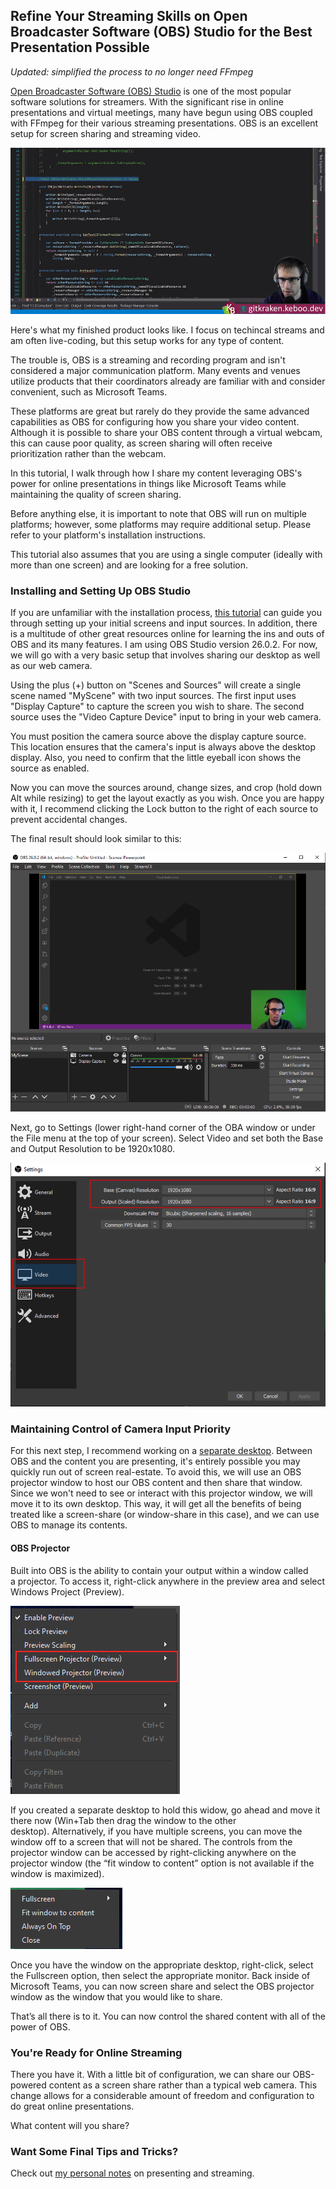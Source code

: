 
## Refine Your Streaming Skills on Open Broadcaster Software (OBS) Studio for the Best Presentation Possible

_Updated: simplified the process to no longer need FFmpeg_

[Open Broadcaster Software (OBS) Studio](https://obsproject.com/) is one of the most popular software solutions for streamers. With the significant rise in online presentations and virtual meetings, many have begun using OBS coupled with FFmpeg for their various streaming presentations. OBS is an excellent setup for screen sharing and streaming video.

![The finished product. Kevin's video in the corner and the screen behind him](https://raw.githubusercontent.com/worseTyler/MarkdownBlogs/main/2021/01/streaming-online-presentation-obs/images/Kevin-Screen-Share.png)

Here's what my finished product looks like. I focus on techincal streams and am often live-coding, but this setup works for any type of content.

The trouble is, OBS is a streaming and recording program and isn't considered a major communication platform. Many events and venues utilize products that their coordinators already are familiar with and consider convenient, such as Microsoft Teams.

These platforms are great but rarely do they provide the same advanced capabilities as OBS for configuring how you share your video content. Although it is possible to share your OBS content through a virtual webcam, this can cause poor quality, as screen sharing will often receive prioritization rather than the webcam.

In this tutorial, I walk through how I share my content leveraging OBS's power for online presentations in things like Microsoft Teams while maintaining the quality of screen sharing.

Before anything else, it is important to note that OBS will run on multiple platforms; however, some platforms may require additional setup. Please refer to your platform's installation instructions.

This tutorial also assumes that you are using a single computer (ideally with more than one screen) and are looking for a free solution.

### Installing and Setting Up OBS Studio

If you are unfamiliar with the installation process, [this tutorial](https://projectobs.com/en/tutorials/how-to-setup-obs-studio-for-streaming/) can guide you through setting up your initial screens and input sources. In addition, there is a multitude of other great resources online for learning the ins and outs of OBS and its many features. I am using OBS Studio version 26.0.2. For now, we will go with a very basic setup that involves sharing our desktop as well as our web camera.

Using the plus (+) button on "Scenes and Sources" will create a single scene named "MyScene" with two input sources. The first input uses "Display Capture" to capture the screen you wish to share. The second source uses the "Video Capture Device" input to bring in your web camera.

You must position the camera source above the display capture source. This location ensures that the camera's input is always above the desktop display. Also, you need to confirm that the little eyeball icon shows the source as enabled.

Now you can move the sources around, change sizes, and crop (hold down Alt while resizing) to get the layout exactly as you wish. Once you are happy with it, I recommend clicking the Lock button to the right of each source to prevent accidental changes.

The final result should look similar to this:

![Designing your online presentations.](https://raw.githubusercontent.com/worseTyler/MarkdownBlogs/main/2021/01/streaming-online-presentation-obs/images/Advanced1.png)

Next, go to Settings (lower right-hand corner of the OBA window or under the File menu at the top of your screen). Select Video and set both the Base and Output Resolution to be 1920x1080.

![Screenshot of setting the video resolution.](https://raw.githubusercontent.com/worseTyler/MarkdownBlogs/main/2021/01/streaming-online-presentation-obs/images/Advanced2.png)

### Maintaining Control of Camera Input Priority

For this next step, I recommend working on a [separate desktop](https://support.microsoft.com/windows/multiple-desktops-in-windows-10-36f52e38-5b4a-557b-2ff9-e1a60c976434). Between OBS and the content you are presenting, it's entirely possible you may quickly run out of screen real-estate. To avoid this, we will use an OBS projector window to host our OBS content and then share that window. Since we won't need to see or interact with this projector window, we will move it to its own desktop. This way, it will get all the benefits of being treated like a screen-share (or window-share in this case), and we can use OBS to manage its contents.

#### OBS Projector

Built into OBS is the ability to contain your output within a window called a projector. To access it, right-click anywhere in the preview area and select Windows Project (Preview).  

![OBS Windows Project Preview](https://raw.githubusercontent.com/worseTyler/MarkdownBlogs/main/2021/01/streaming-online-presentation-obs/images/obs-1.png)

If you created a separate desktop to hold this widow, go ahead and move it there now (Win+Tab then drag the window to the other desktop). Alternatively, if you have multiple screens, you can move the window off to a screen that will not be shared. The controls from the projector window can be accessed by right-clicking anywhere on the projector window (the “fit window to content” option is not available if the window is maximized). 

![OBS fit window to content](https://raw.githubusercontent.com/worseTyler/MarkdownBlogs/main/2021/01/streaming-online-presentation-obs/images/obs-2.png)

Once you have the window on the appropriate desktop, right-click, select the Fullscreen option, then select the appropriate monitor. Back inside of Microsoft Teams, you can now screen share and select the OBS projector window as the window that you would like to share. 

That’s all there is to it. You can now control the shared content with all of the power of OBS. 

### You're Ready for Online Streaming

There you have it. With a little bit of configuration, we can share our OBS-powered content as a screen share rather than a typical web camera. This change allows for a considerable amount of freedom and configuration to do great online presentations.

What content will you share?

### Want Some Final Tips and Tricks?

Check out [my personal notes](https://gist.github.com/Keboo/387332ebb3fa3e2b0790f253fb2d063f) on presenting and streaming.
